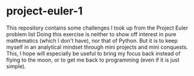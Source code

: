 # project-euler-1
 This repository contains some challenges I took up from the Project Euler problem list
 Doing this exercise is neither to show off interest in pure mathematics (which I don't have),
 nor that of Python. But it is to keep myself in an analytical mindset through mini projects
 and mini conquests. This, I hope will especially be useful to bring my focus back instead of
 flying to the moon, or to get me back to programming (even if it is just simple).
